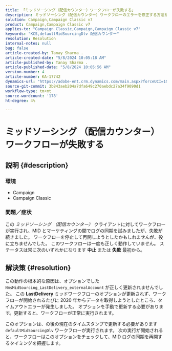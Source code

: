 ```yaml
---
title: 「ミッドソーシング（配信カウンター）ワークフローが失敗する」
description: ミッドソーシング（配信カウンター）ワークフローのエラーを修正する方法を説明します。
solution: Campaign,Campaign Classic v7
product: Campaign,Campaign Classic v7
applies-to: "Campaign Classic,Campaign,Campaign Classic v7"
keywords: "KCS,defaultMidSourcingDlv 配信カウンター"
resolution: Resolution
internal-notes: null
bug: false
article-created-by: Tanay Sharma .
article-created-date: "5/8/2024 10:05:18 AM"
article-published-by: Tanay Sharma .
article-published-date: "5/8/2024 10:05:56 AM"
version-number: 4
article-number: KA-17742
dynamics-url: "https://adobe-ent.crm.dynamics.com/main.aspx?forceUCI=1&pagetype=entityrecord&etn=knowledgearticle&id=d1c5c872-220d-ef11-9f8a-6045bd026dc7"
source-git-commit: 3b843aeb204a7dfa649c270aebdc27a34f9090d1
workflow-type: tm+mt
source-wordcount: '178'
ht-degree: 4%

---
```


# ミッドソーシング （配信カウンター） ワークフローが失敗する

## 説明 {#description}


### <b>環境</b>

- Campaign
- Campaign Classic




### <b>問題／症状</b>

この *ミッドソーシング （配信カウンター）* クライアントに対してワークフローが実行され、MID とマーケティングの間でログの同期を試みましたが、失敗が続きました。 ワークフローを停止して再開しようとしたかもしれませんが、役に立ちませんでした。 このワークフローは一度も正しく動作していません。 ステータスは常に次のいずれかになります <b>中止</b> または <b>失敗</b> 最初から。


## 解決策 {#resolution}


この動作の根本的な原因は、オプションでした `NmsMidSourcing_LastDelivery_externalAccount` が正しく更新されませんでした。 この <b>LastDelivery</b> ミッドワークフローのオプションが更新されず、ワークフローが開始されるたびに 2020 年からデータを取得しようとしたところ、タイムアウトエラーが発生しました。 オプションを手動で更新する必要があります。更新すると、ワークフローが正常に実行されます。

このオプションは、の後の現在のタイムスタンプで更新する必要があります `defaultMidSourcingDlv` ワークフローが実行されます。 次の実行が開始されると、ワークフローはこのオプションをチェックして、MID ログの同期を再開するタイミングを把握します。
